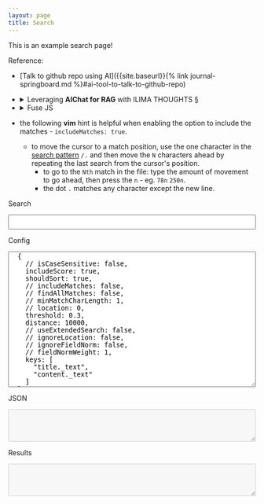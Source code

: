 ```yaml
---
layout: page
title: Search
---
```


This is an example search page!

Reference:
- [Talk to github repo using AI]({{site.baseurl}}{% link journal-springboard.md %}#ai-tool-to-talk-to-github-repo)
- <details markdown="block"><summary>Leveraging <strong>AIChat for RAG</strong> with ILIMA THOUGHTS <a href="#aichat-rag-rc-knowledge-base"> §</a></summary>

  <a id="aichat-rag-rc-knowledge-base"></a>

  **Leveraging AIChat for RAG with a GitHub Repository**

  This guide demonstrates how to use AIChat's built-in vector database and full-text search capabilities to create a knowledge base from an entire GitHub repository. This enables Retrieval-Augmented Generation (RAG), allowing AIChat to provide more informed and contextually relevant responses based on the repository's content.

  **Creating a RAG Knowledge Base from a GitHub Repository**

  Follow these steps to create a RAG knowledge base using AIChat:

  1.  **Initiate RAG:** Use the following command within AIChat, replacing `ilima-thoughts` with your desired RAG name:

      ```
      > .rag ilima-thoughts
      ```

  2.  **Configure Embedding Model:** AIChat will prompt you to select an embedding model. Choose the appropriate model based on your needs. For example:

      ```
      > Select embedding model: gemini:text-embedding-004 (max-tokens:2048; max-batch:100; price:0)
      ```

  3.  **Set Chunk Size and Overlay:** Configure the chunk size and overlay for optimal retrieval performance.  Experiment with these values to find what works best for your repository.

      ```
      > Set chunk size: 1500
      > Set chunk overlay: 100
      ```

  4.  **Add Documents:**  Specify the paths to the relevant directories within your GitHub repository.  This example uses the `unapologetic-thoughts` repository.  Adjust the paths to match your repository's structure.  Use the `**` wildcard to include all files within the specified directories.

      ```
      > Add documents: https://github.com/igorlima/unapologetic-thoughts/tree/master/_posts/**; https://github.com/igorlima/unapologetic-thoughts/tree/master/snippets/**; https://github.com/igorlima/unapologetic-thoughts/tree/master/pages/**; https://github.com/igorlima/unapologetic-thoughts/tree/master/notebooks/**
      ```

  5.  **Exit RAG Configuration:**  Once you've added all the desired documents, exit the RAG configuration mode.

      ```
      @ilima-thoughts> .exit rag
      ```

  **Managing Your RAG Knowledge Base**

  AIChat provides several commands for managing your RAG knowledge base:

  *   **View Citation Sources:**  After a query, use the following command to see the sources used in the last query:

      ```
      .sources rag
      ```
      This helps you understand where AIChat is getting its information.

  *   **Edit Documents:**  Add or remove documents from an existing RAG knowledge base:

      ```
      .edit rag-docs
      ```

  *   **Rebuild RAG:**  After making changes to the documents in your repository, rebuild the RAG knowledge base to reflect those changes:

      ```
      .rebuild rag
      ```

  *   **Show RAG Information:**  View information about your RAG knowledge base, such as the number of documents and the embedding model used:

      ```
      .info rag
      ```

  **Further Resources**

  * **AIChat RAG Guide:**  For a more in-depth explanation, refer to the official [AIChat RAG Guide](https://github.com/sigoden/aichat/wiki/RAG-Guide) <sup>[+](https://github.com/sigoden/aichat/wiki/RAG-Guide/900d5644a72b33a0adba0e420bc3e645177a9f68)</sup>.
  * Leveraging *AIChat RAG* with Your RC File: [Configuration Assistance Made Easy]({{site.baseurl}}{% link pages/dots-mapping.md %}#aichat-rag-rc-knowledge-base)
  * Leveraging *AIChat RAG* with [ILIMA SNIPPETS](https://igorlima.github.io/unapologetic-snippets/docs/search.html)
  * Using RAG internally with the _**quick-notes**_ markdown <sup>[+]({{site.baseurl}}{% link pages/quick-notes.md %}#2025a09m11d-20250911143229)</sup>
  <br> <br>
  </details>

- <details markdown="block"><summary>Fuse JS</summary>

  - [FuseJS Home Page](https://www.fusejs.io/)
  - [Fuse Live Demo](https://www.fusejs.io/demo.html)
  - [Fuse options documentation](https://www.fusejs.io/api/options.html)
  </details>

- the following __vim__ hint is helpful when enabling the option to include the matches - `includeMatches: true`.
  - to move the cursor to a match position, use the one character in the [search pattern](https://learnbyexample.gitbooks.io/vim-reference/content/Regular_Expressions.html) `/.` and then move the `N` characters ahead by repeating the last search from the cursor's position.
    - to go to the `Nth` match in the file: type the amount of movement to go ahead, then press the `n` - eg. `78n` `250n`.
    - the dot `.` matches any character except the new line.

<div class="live-demo" style="width: 100%; margin: 0%;">
  <p>Search</p>
  <input type="text" id="search" style="width: 100%; height: 30px;">
  <div id="html" style="margin-top: 2%;"></div>
  <p>Config</p>
  <textarea id="config" rows="18" style="width: 100%;" wrap="off">
  {
    // isCaseSensitive: false,
    includeScore: true,
    shouldSort: true,
    // includeMatches: false,
    // findAllMatches: false,
    // minMatchCharLength: 1,
    // location: 0,
    threshold: 0.3,
    distance: 10000,
    // useExtendedSearch: false,
    // ignoreLocation: false,
    // ignoreFieldNorm: false,
    // fieldNormWeight: 1,
    keys: [
      "title._text",
      "content._text"
    ]
  }
  </textarea>
  <p>JSON</p>
  <textarea id="json" rows="4" style="width: 100%;" disabled wrap="off"></textarea>
  <p>Results</p>
  <textarea id="results" rows="4" style="width: 100%;" disabled wrap="off"></textarea>
</div>

<script>
// data:text/html, <html contenteditable>
;(async function() {
  const CTX = {}
  console.log('loading scripts...')
  await Promise.all([
    // https://lodash.com/docs/4.17.21
    // 'https://cdnjs.cloudflare.com/ajax/libs/lodash.js/4.17.21/lodash.min.js',
    // https://caolan.github.io/async/v3/docs.html
    // 'https://cdnjs.cloudflare.com/ajax/libs/async/3.2.4/async.min.js',

    // https://www.jsdelivr.com/package/npm/xmltojson
    // CTX.xmlToJSON.parseString('<xml><a>It Works!</a></xml>')
    ['https://cdn.jsdelivr.net/npm/xmltojson@1.3.5/lib/xmlToJSON.min.js', 'xmlToJSON'],
    // https://cdnjs.com/libraries/x2js
    // https://cdnjs.cloudflare.com/ajax/libs/x2js/1.2.0/xml2json.js
    // ...

    // Fuzzy Search
    // https://stackoverflow.com/questions/23305000/javascript-fuzzy-search-that-makes-sense
    // https://github.com/atom/fuzzaldrin/
    // https://github.com/farzher/fuzzysort
    // 'https://cdn.jsdelivr.net/npm/fuzzysort@2.0.4/fuzzysort.min.js',
    // ...
    // https://fusejs.io/demo.html
    // https://github.com/krisk/Fuse
    // https://fusejs.io/getting-started/installation.html
    ['https://cdn.jsdelivr.net/npm/fuse.js/dist/fuse.min.js', 'Fuse'],
  ].map(value => {
    const [scriptLink, funcName] = ((value) => {
      if (typeof value === 'string') {
        return [value, null]
      } else if (Array.isArray(value)) {
        return value
      }
      return []
    })(value)
    return fetch(scriptLink).then(response => response.text()).then(script => [script, funcName])
  })).then((scripts) => {
    scripts.forEach(([script, funcName]) => {
      ;(function(script, funcName) {
        if (!script) return;
        const result = eval(`${script};${funcName}`);

        if (!funcName) return;
        CTX[funcName] = result;
        // eval(`this['${funcName}'] = ${funcName}`)
      }.call(CTX, script, funcName));
    })
  }).catch(err => {
    console.error(err)
    throw err
  })
  console.log('scripts loaded!!')

  console.log('loading xml...')
  const xml = await fetch('{{site.baseurl}}/feed.xml').then(
    response => response.text()
  ).then(xml => {
    return xml
  }).catch(err => {
    console.error(err)
    throw err
  })
  console.log('xml loaded!!')

  const json = CTX.xmlToJSON.parseString(xml)
  document.querySelector('#json').textContent = JSON.stringify(json, null, 2 )

  // https://www.w3schools.com/jsref/obj_event.asp
  document.querySelector('#search').addEventListener("input", function (elem) {
    const options = (function () {
      const result = eval(`const config=${document.querySelector('#config').value};config;`);
      return result
    }).call({})

    const list = json.feed[0].entry
    const fuse = new CTX.Fuse(list, options);
    const pattern = elem.target.value
    const results = fuse.search(pattern)

    html.textContent = null
    results.forEach(({item} = {}) => {
      const {
        link: [{
          _attr: {
            href: {_value: link}
          }
        }],
        id: [{_text: idlink}],
        title: [{_text: title}],
        content: [{_text: content}]
      } = item

      const html = document.querySelector('#html')
      html.insertAdjacentHTML( 'beforeend', `
        <div style=" display: flex; flex-direction: column; ">
          <a href="${link}">${title}</a>
          <div style="height: 150px; overflow-x: hidden; overflow-y: auto;">${content}</div>
        </div>
        <br/>
      `)
    })
    document.querySelector('#results').value = JSON.stringify(results, null, 2)
  });
}());
</script>
